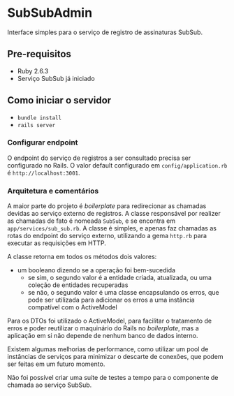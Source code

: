 # SubSubAdmin

Interface simples para o serviço de registro de assinaturas SubSub.

## Pre-requisitos

- Ruby 2.6.3
- Serviço SubSub já iniciado

## Como iniciar o servidor

- `bundle install`
- `rails server`

### Configurar endpoint

O endpoint do serviço de registros a ser consultado precisa ser configurado no Rails.
O valor default configurado em `config/application.rb` é `http://localhost:3001`.

### Arquitetura e comentários

A maior parte do projeto é _boilerplate_ para redirecionar as chamadas devidas ao serviço externo de registros.
A classe responsável por realizer as chamadas de fato é nomeada `SubSub`, e se encontra em `app/services/sub_sub.rb`.
A classe é simples, e apenas faz chamadas as rotas do endpoint do serviço externo, utilizando a gema `http.rb` para
executar as requisições em HTTP.

A classe retorna em todos os métodos dois valores:
- um booleano dizendo se a operação foi bem-sucedida
    - se sim, o segundo valor é a entidade criada, atualizada, ou uma coleção de entidades recuperadas
    - se não, o segundo valor é uma classe encapsulando os erros, que pode ser utilizada para adicionar os erros
    a uma instância compatível com o ActiveModel

Para os DTOs foi utilizado o ActiveModel, para facilitar o tratamento de erros e poder reutilizar o maquinário do Rails no _boilerplate_,
mas a aplicação em si não depende de nenhum banco de dados interno.

Existem algumas melhorias de performance, como utilizar um pool de instâncias de serviços para minimizar o descarte de conexões, que podem ser feitas em um futuro momento.

Não foi possível criar uma suíte de testes a tempo para o componente de chamada ao serviço SubSub.
